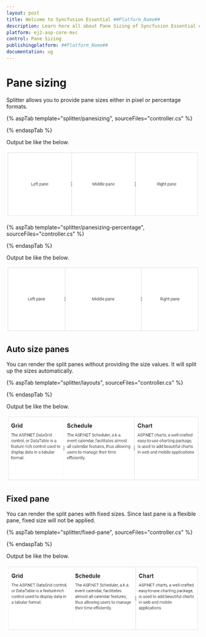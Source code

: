 ```yaml
---
layout: post
title: Welcome to Syncfusion Essential ##Platform_Name##
description: Learn here all about Pane Sizing of Syncfusion Essential ##Platform_Name## widgets based on HTML5 and jQuery.
platform: ej2-asp-core-mvc
control: Pane Sizing
publishingplatform: ##Platform_Name##
documentation: ug
---
```



# Pane sizing

Splitter allows you to provide pane sizes either in pixel or percentage formats.

{% aspTab template="splitter/panesizing", sourceFiles="controller.cs" %}

{% endaspTab %}

Output be like the below.

![Pane Sizing](./images/panesizing.png)

{% aspTab template="splitter/panesizing-percentage", sourceFiles="controller.cs" %}

{% endaspTab %}

Output be like the below.

![Pane Sizing](./images/panesizing-percentage.png)

## Auto size panes

You can render the split panes without providing the size values. It will split up the sizes automatically.

{% aspTab template="splitter/layouts", sourceFiles="controller.cs" %}

{% endaspTab %}

Output be like the below.

![Auto size panes](./images/layouts.png)

## Fixed pane

You can render the split panes with fixed sizes. Since last pane is a flexible pane, fixed size will not be applied.

{% aspTab template="splitter/fixed-pane", sourceFiles="controller.cs" %}

{% endaspTab %}

Output be like the below.

![Fixed pane](./images/fixed-pane.png)